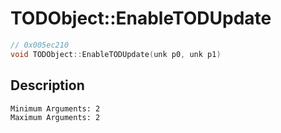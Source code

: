 # TODObject::EnableTODUpdate
```c
// 0x005ec210
void TODObject::EnableTODUpdate(unk p0, unk p1)
```
## Description
```
Minimum Arguments: 2
Maximum Arguments: 2
```
